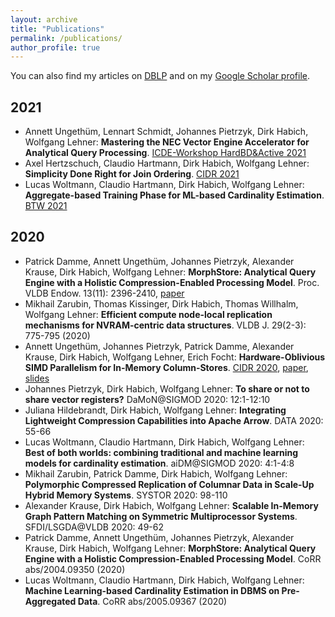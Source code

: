 ```yaml
---
layout: archive
title: "Publications"
permalink: /publications/
author_profile: true
---
```


You can also find my articles on [DBLP](https://dblp.uni-trier.de/pid/97/5806.html) and on my [Google Scholar profile](https://scholar.google.de/citations?user=JHRViu0AAAAJ&hl=en).

## 2021

* Annett Ungethüm, Lennart Schmidt, Johannes Pietrzyk, Dirk Habich, Wolfgang Lehner: **Mastering the NEC Vector Engine Accelerator for Analytical Query Processing**. [ICDE-Workshop HardBD&Active 2021](http://db.ict.ac.cn/HardBD-Active-2021/#description)
* Axel Hertzschuch, Claudio Hartmann, Dirk Habich, Wolfgang Lehner: **Simplicity Done Right for Join Ordering**. [CIDR 2021](http://cidrdb.org/cidr2021/index.html)
* Lucas Woltmann, Claudio Hartmann, Dirk Habich, Wolfgang Lehner: **Aggregate-based Training Phase for ML-based Cardinality Estimation**. [BTW 2021](https://sites.google.com/view/btw-2021-tud/)

## 2020

* Patrick Damme, Annett Ungethüm, Johannes Pietrzyk, Alexander Krause, Dirk Habich, Wolfgang Lehner: **MorphStore: Analytical Query Engine with a Holistic Compression-Enabled Processing Model**. Proc. VLDB Endow. 13(11): 2396-2410, [paper](/files/2020/pvldb.pdf)
* Mikhail Zarubin, Thomas Kissinger, Dirk Habich, Thomas Willhalm, Wolfgang Lehner: **Efficient compute node-local replication mechanisms for NVRAM-centric data structures**. VLDB J. 29(2-3): 775-795 (2020)
* Annett Ungethüm, Johannes Pietrzyk, Patrick Damme, Alexander Krause, Dirk Habich, Wolfgang Lehner, Erich Focht: __Hardware-Oblivious SIMD Parallelism for In-Memory Column-Stores__. [CIDR 2020](http://cidrdb.org/cidr2020/index.html), [paper](/files/2020/cidr.pdf), [slides](/files/2020/cidr-talk.pdf)
* Johannes Pietrzyk, Dirk Habich, Wolfgang Lehner: **To share or not to share vector registers?** DaMoN@SIGMOD 2020: 12:1-12:10
* Juliana Hildebrandt, Dirk Habich, Wolfgang Lehner: **Integrating Lightweight Compression Capabilities into Apache Arrow**. DATA 2020: 55-66
* Lucas Woltmann, Claudio Hartmann, Dirk Habich, Wolfgang Lehner: **Best of both worlds: combining traditional and machine learning models for cardinality estimation**. aiDM@SIGMOD 2020: 4:1-4:8
* Mikhail Zarubin, Patrick Damme, Dirk Habich, Wolfgang Lehner: **Polymorphic Compressed Replication of Columnar Data in Scale-Up Hybrid Memory Systems**. SYSTOR 2020: 98-110
* Alexander Krause, Dirk Habich, Wolfgang Lehner: **Scalable In-Memory Graph Pattern Matching on Symmetric Multiprocessor Systems**. SFDI/LSGDA@VLDB 2020: 49-62
* Patrick Damme, Annett Ungethüm, Johannes Pietrzyk, Alexander Krause, Dirk Habich, Wolfgang Lehner: **MorphStore: Analytical Query Engine with a Holistic Compression-Enabled Processing Model**. CoRR abs/2004.09350 (2020)
* Lucas Woltmann, Claudio Hartmann, Dirk Habich, Wolfgang Lehner: **Machine Learning-based Cardinality Estimation in DBMS on Pre-Aggregated Data**. CoRR abs/2005.09367 (2020)
